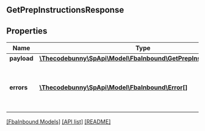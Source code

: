 ## GetPrepInstructionsResponse

## Properties

Name | Type | Description | Notes
------------ | ------------- | ------------- | -------------
**payload** | [**\Thecodebunny\SpApi\Model\FbaInbound\GetPrepInstructionsResult**](GetPrepInstructionsResult.md) |  | [optional]
**errors** | [**\Thecodebunny\SpApi\Model\FbaInbound\Error[]**](Error.md) | A list of error responses returned when a request is unsuccessful. | [optional]

[[FbaInbound Models]](../) [[API list]](../../Api) [[README]](../../../README.md)

